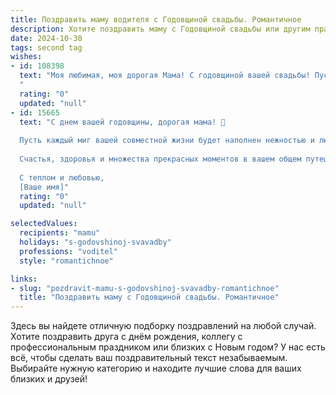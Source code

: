 ```yaml
---
title: Поздравить маму водителя с Годовщиной свадьбы. Романтичное
description: Хотите поздравить маму с Годовщиной свадьбы или другим праздником? Наш ИИ создаст незабываемое поздравление, а вы обязательно выделитесь среди других.  
date: 2024-10-30
tags: second tag
wishes:
- id: 108398
  text: "Моя любимая, моя дорогая Мама! С годовщиной вашей свадьбы! Пусть ваша любовь, крепкая и верная, как ваш семейный путь, проложенный годами совместной жизни, продолжает сиять ярче солнца, согревая вас теплом и нежностью.  Пусть каждый день будет наполнен счастьем, а ваши сердца бьются в унисон, как ритм вашего семейного танца,  красивого и неповторимого.  Счастья вам, долгих лет жизни и безграничной любви!  Пусть каждый километр вашего общего пути будет наполнен радостью и взаимным пониманием.
  "
  rating: "0"
  updated: "null"
- id: 15665
  text: "С днем вашей годовщины, дорогая мама! 🌹
  
  Пусть каждый миг вашей совместной жизни будет наполнен нежностью и любовью, словно тихий вечер на закате. Как водитель, ты всегда находишь правильный путь, и в этот день я поздравляю тебя с тем, что ты нашёл свой идеальный маршрут вместе с папой. Пусть ваш союз будет крепким, как стальной каркас машины, и пусть ваша любовь будет бесконечной, как дорога под колёсами.
  
  Счастья, здоровья и множества прекрасных моментов в вашем общем путешествии! 💖
  
  С теплом и любовью,
  [Ваше имя]"
  rating: "0"
  updated: "null"

selectedValues:
  recipients: "mamu"
  holidays: "s-godovshinoj-svavadby"
  professions: "voditel"
  style: "romantichnoe"

links:
- slug: "pozdravit-mamu-s-godovshinoj-svavadby-romantichnoe"
  title: "Поздравить маму с Годовщиной свадьбы. Романтичное"
---
```


Здесь вы найдете отличную подборку поздравлений на любой случай.
Хотите поздравить друга с днём рождения, коллегу с профессиональным праздником или близких с Новым годом? У нас есть всё, чтобы сделать ваш поздравительный текст незабываемым. Выбирайте нужную категорию и находите лучшие слова для ваших близких и друзей!
